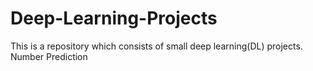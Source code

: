 # Deep-Learning-Projects  

This is a repository which consists of small deep learning(DL) projects.  
Number Prediction
